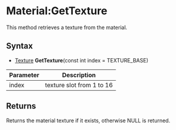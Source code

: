 # Material:GetTexture

This method retrieves a texture from the material.

## Syntax

- [Texture](Texture.md) **GetTexture**(const int index = TEXTURE_BASE)

| Parameter | Description |
|----|----|
| index | texture slot from 1 to 16 |

## Returns

Returns the material texture if it exists, otherwise NULL is returned.
